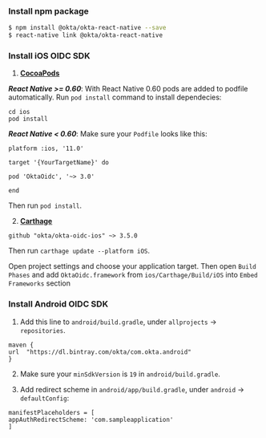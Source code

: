 ### Install npm package

```bash
$ npm install @okta/okta-react-native --save
$ react-native link @okta/okta-react-native
```

### Install iOS OIDC SDK

1. [**CocoaPods**](https://guides.cocoapods.org/using/getting-started.html)

***React Native >= 0.60***: With React Native 0.60 pods are added to podfile automatically. Run `pod install` command to install dependecies:
```
cd ios
pod install
```
***React Native < 0.60***: Make sure your `Podfile` looks like this:
```   
platform :ios, '11.0'

target '{YourTargetName}' do

pod 'OktaOidc', '~> 3.0'

end
```
Then run `pod install`.

2. [**Carthage**](https://github.com/Carthage/Carthage)
```
github "okta/okta-oidc-ios" ~> 3.5.0
```
Then run `carthage update --platform iOS`.

Open project settings and choose your application target. Then open `Build Phases` and add `OktaOidc.framework` from `ios/Carthage/Build/iOS` into `Embed Frameworks` section

### Install Android OIDC SDK

1. Add this line to `android/build.gradle`, under `allprojects` -> `repositories`.
```
maven {
url  "https://dl.bintray.com/okta/com.okta.android"
}
```

2. Make sure your `minSdkVersion` is `19` in `android/build.gradle`.

3. Add redirect scheme in `android/app/build.gradle`, under `android` -> `defaultConfig`:
```
manifestPlaceholders = [
appAuthRedirectScheme: 'com.sampleapplication'
]
```
